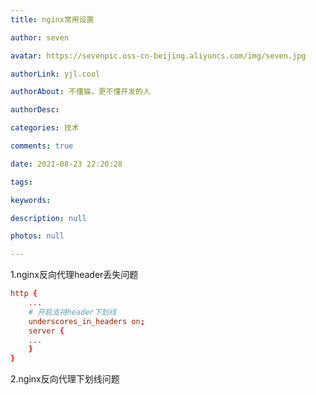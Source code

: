 ```yaml
---
title: nginx常用设置

author: seven

avatar: https://sevenpic.oss-cn-beijing.aliyuncs.com/img/seven.jpg

authorLink: yjl.cool

authorAbout: 不懂猫，更不懂开发的人

authorDesc: 

categories: 技术

comments: true

date: 2021-08-23 22:20:28

tags: 

keywords: 

description: null

photos: null

---
```

1.nginx反向代理header丢失问题

```conf
http {
	...
    # 开启支持header下划线
    underscores_in_headers on;
    server {
    ...
    }
}
```

2.nginx反向代理下划线问题
